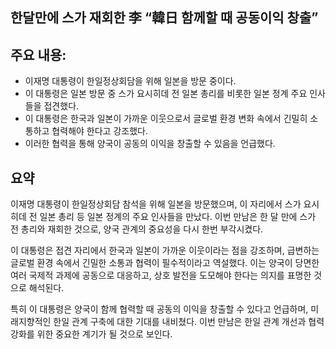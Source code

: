 ## 한달만에 스가 재회한 李 “韓日 함께할 때 공동이익 창출”

## 주요 내용:
*   이재명 대통령이 한일정상회담을 위해 일본을 방문 중이다.
*   이 대통령은 일본 방문 중 스가 요시히데 전 일본 총리를 비롯한 일본 정계 주요 인사들을 접견했다.
*   이 대통령은 한국과 일본이 가까운 이웃으로서 글로벌 환경 변화 속에서 긴밀히 소통하고 협력해야 한다고 강조했다.
*   이러한 협력을 통해 양국이 공동의 이익을 창출할 수 있음을 언급했다.

## 요약
이재명 대통령이 한일정상회담 참석을 위해 일본을 방문했으며, 이 자리에서 스가 요시히데 전 일본 총리 등 일본 정계의 주요 인사들을 만났다. 이번 만남은 한 달 만에 스가 전 총리와 재회한 것으로, 양국 관계의 중요성을 다시 한번 부각시켰다.

이 대통령은 접견 자리에서 한국과 일본이 가까운 이웃이라는 점을 강조하며, 급변하는 글로벌 환경 속에서 긴밀한 소통과 협력이 필수적이라고 역설했다. 이는 양국이 당면한 여러 국제적 과제에 공동으로 대응하고, 상호 발전을 도모해야 한다는 의지를 표명한 것으로 해석된다.

특히 이 대통령은 양국이 함께 협력할 때 공동의 이익을 창출할 수 있다고 언급하며, 미래지향적인 한일 관계 구축에 대한 기대를 내비쳤다. 이번 만남은 한일 관계 개선과 협력 강화를 위한 중요한 계기가 될 것으로 보인다.
